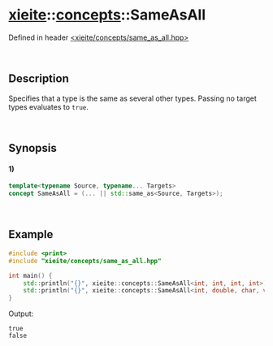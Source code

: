 # [xieite](../../xieite.md)\:\:[concepts](../../concepts.md)\:\:SameAsAll
Defined in header [<xieite/concepts/same_as_all.hpp>](../../../include/xieite/concepts/same_as_all.hpp)

&nbsp;

## Description
Specifies that a type is the same as several other types. Passing no target types evaluates to `true`.

&nbsp;

## Synopsis
#### 1)
```cpp
template<typename Source, typename... Targets>
concept SameAsAll = (... || std::same_as<Source, Targets>);
```

&nbsp;

## Example
```cpp
#include <print>
#include "xieite/concepts/same_as_all.hpp"

int main() {
    std::println("{}", xieite::concepts::SameAsAll<int, int, int, int>);
    std::println("{}", xieite::concepts::SameAsAll<int, double, char, void*>);
}
```
Output:
```
true
false
```

